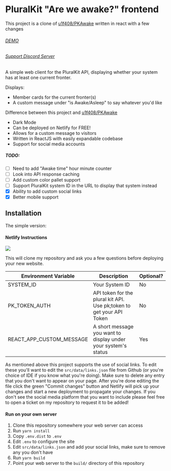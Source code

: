 # PluralKit "Are we awake?" frontend

This project is a clone of [u1f408/PKAwake](https://github.com/u1f408/PKAwake) written in react with a few changes

###### [DEMO](https://flamboyant-pasteur-7b73bd.netlify.app/)

###### [Support Discord Server](https://discord.gg/UA4uUvH)

A simple web client for the PluralKit API, displaying
whether your system has at least one current fronter.

Displays:

-   Member cards for the current fronter(s)
-   A custom message under "is Awake/Asleep" to say whatever you'd like

Difference between this project and [u1f408/PKAwake](https://github.com/u1f408/PKAwake)

-   Dark Mode
-   Can be deployed on Netlify for FREE!
-   Allows for a custom message to visitors
-   Written in ReactJS with easily expandable codebase
-   Support for social media accounts

##### TODO:

-   [ ] Need to add "Awake time" hour minute counter
-   [ ] Look into API response caching
-   [ ] Add custom color pallet support
-   [ ] Support PluralKit system ID in the URL to display that system instead
-   [x] Ability to add custom social links
-   [x] Better mobile support

## Installation

The simple version:

#### Netlify Instructions

[![](https://www.netlify.com/img/deploy/button.svg)](https://app.netlify.com/start/deploy?repository=https://github.com/jcsumlin/plural-kit-awake)

This will clone my repository and ask you a few questions before deploying your new website.

| Environment Variable | Description | Optional? |
|---|---|---|
| SYSTEM_ID | Your System ID | No |
| PK_TOKEN_AUTH | API token for the plural kit API. Use pk;token to get your API Token | No |
| REACT_APP_CUSTOM_MESSAGE | A short message you want to display under your system's status | Yes |

As mentioned above this project supports the use of social links. To edit these you'll want to edit the `src/data/links.json` file from Github (or you're choice of IDE if you know what you're doing). Make sure to delete any entry that you don't want to appear on your page. After you're done editing the file click the green "Commit changes" button and Netlify will pick up your changes and start a new deployment to propagate your changes. If you don't see the social media platform that you want to include please feel free to open a ticket on my repository to request it to be added!

#### Run on your own server

1. Clone this repository somewhere your web server can access
2. Run `yarn install`
3. Copy `.env.dist` to `.env`
4. Edit `.env` to configure the site
5. Edit `src/data/links.json` and add your social links, make sure to remove any you don't have
6. Run `yarn build`
7. Point your web server to the `build/` directory of this repository
